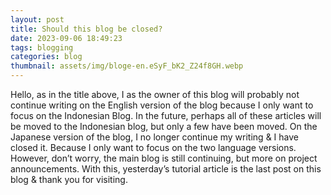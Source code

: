 ```yaml
---
layout: post
title: Should this blog be closed?
date: 2023-09-06 18:49:23
tags: blogging
categories: blog
thumbnail: assets/img/bloge-en.eSyF_bK2_Z24f8GH.webp
---
```


Hello, as in the title above, I as the owner of this blog will probably not continue writing on the English version of the blog because I only want to focus on the Indonesian Blog. In the future, perhaps all of these articles will be moved to the Indonesian blog, but only a few have been moved. On the Japanese version of the blog, I no longer continue my writing & I have closed it. Because I only want to focus on the two language versions. However, don’t worry, the main blog is still continuing, but more on project announcements. With this, yesterday’s tutorial article is the last post on this blog & thank you for visiting.
